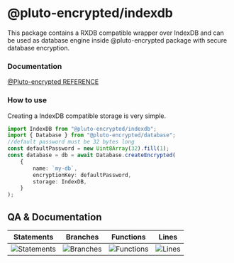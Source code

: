 # @pluto-encrypted/indexdb
This package contains a RXDB compatible wrapper over IndexDB and can be used as database engine inside @pluto-encrypted package with secure database encryption.

### Documentation
[@Pluto-encrypted REFERENCE](https://github.com/elribonazo/pluto-encrypted/blob/master/docs/README.md)

### How to use

Creating a IndexDB compatible storage is very simple.

```typescript
import IndexDB from "@pluto-encrypted/indexdb";
import { Database } from "@pluto-encrypted/database";
//default password must be 32 bytes long
const defaultPassword = new Uint8Array(32).fill(1);
const database = db = await Database.createEncrypted(
    {
        name: `my-db`,
        encryptionKey: defaultPassword,
        storage: IndexDB,
    }
);
```

## QA & Documentation
| Statements                  | Branches                | Functions                 | Lines             |
| --------------------------- | ----------------------- | ------------------------- | ----------------- |
| ![Statements](https://img.shields.io/badge/statements-76.25%25-red.svg?style=flat) | ![Branches](https://img.shields.io/badge/branches-64.12%25-red.svg?style=flat) | ![Functions](https://img.shields.io/badge/functions-76.81%25-red.svg?style=flat) | ![Lines](https://img.shields.io/badge/lines-77%25-red.svg?style=flat) |
